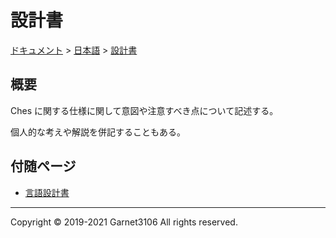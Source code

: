 # 設計書

[ドキュメント](../../index.md) > [日本語](../index.md) > [設計書](./index.md)

## 概要

Ches に関する仕様に関して意図や注意すべき点について記述する。

個人的な考えや解説を併記することもある。

## 付随ページ

- [言語設計書](./lang/index.md)

---

Copyright © 2019-2021 Garnet3106 All rights reserved.
